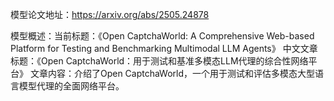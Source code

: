 模型论文地址：https://arxiv.org/abs/2505.24878

模型概述：当前标题：《Open CaptchaWorld: A Comprehensive Web-based Platform for Testing and Benchmarking Multimodal LLM Agents》
中文文章标题：《Open CaptchaWorld：用于测试和基准多模态LLM代理的综合性网络平台》
文章内容：介绍了Open CaptchaWorld，一个用于测试和评估多模态大型语言模型代理的全面网络平台。
